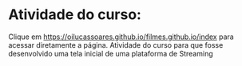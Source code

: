 # Atividade do curso:
 Clique em https://oilucassoares.github.io/filmes.github.io/index para acessar diretamente a página.
 Atividade do curso para que fosse desenvolvido uma tela inicial de uma plataforma de Streaming
